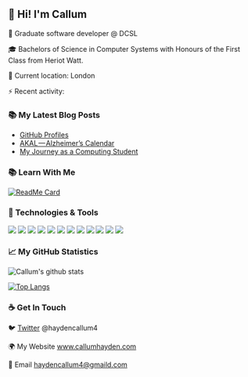 ## 👋 Hi! I'm Callum

💼 Graduate software developer @ DCSL

🎓 Bachelors of Science in Computer Systems with Honours of the First Class from Heriot Watt.

📍 Current location: London

⚡ Recent activity:

<!--START_SECTION:activity-->

### 📚 My Latest Blog Posts

<!-- BLOG-POST-LIST:START -->
- [GitHub Profiles](https://medium.com/@haydencallum4/github-profiles-b921b838409c?source=rss-497c404160a1------2)
- [AKAL — Alzheimer’s Calendar](https://medium.com/@haydencallum4/akal-alzheimers-calendar-34cbadfb9d35?source=rss-497c404160a1------2)
- [My Journey as a Computing Student](https://medium.com/@haydencallum4/my-journey-as-a-computing-student-e17bb9ea9598?source=rss-497c404160a1------2)
<!-- BLOG-POST-LIST:END -->

### 📚 Learn With Me

[![ReadMe Card](https://github-readme-stats.vercel.app/api/pin/?username=cmhayden&repo=learning)](https://github.com/cmhayden/learning)

### 🔧 Technologies & Tools

![](https://img.shields.io/badge/OS-Windows-informational?style=flat&logo=Windows&logoColor=white&color=2bbc8a) 
![](https://img.shields.io/badge/Editor-VS_Code-informational?style=flat&logo=Visual-Studio-Code&logoColor=white&color=2bbc8a) 
![](https://img.shields.io/badge/Code-C_Sharp-informational?style=flat&logo=C-Sharp&logoColor=white&color=2bbc8a)
![](https://img.shields.io/badge/Code-Vue.js-informational?style=flat&logo=Vue.js&logoColor=white&color=2bbc8a) 
![](https://img.shields.io/badge/Code-Laravel-informational?style=flat&logo=Laravel&logoColor=white&color=2bbc8a) 
![](https://img.shields.io/badge/Code-TypeScript-informational?style=flat&logo=TypeScript&logoColor=white&color=2bbc8a) 
![](https://img.shields.io/badge/Code-PHP-informational?style=flat&logo=PHP&logoColor=white&color=2bbc8a) 
![](https://img.shields.io/badge/Code-JavaScript-informational?style=flat&logo=JavaScript&logoColor=white&color=2bbc8a) 
![](https://img.shields.io/badge/Tool-MySQL-informational?style=flat&logo=MySQL&logoColor=white&color=2bbc8a) 
![](https://img.shields.io/badge/Tool-Docker-informational?style=flat&logo=Docker&logoColor=white&color=2bbc8a) 
![](https://img.shields.io/badge/Tool-AWS-informational?style=flat&logo=Amazon-AWS&logoColor=white&color=2bbc8a) 
![](https://img.shields.io/badge/Tool-Adobe_XD-informational?style=flat&logo=Adobe-XD&logoColor=white&color=2bbc8a)

### 📈 My GitHub Statistics

![Callum's github stats](https://github-readme-stats.vercel.app/api?username=cmhayden&show_icons=true&hide_border=true&count_private=true)

[![Top Langs](https://github-readme-stats.vercel.app/api/top-langs/?username=cmhayden&hide_border=true)](https://github.com/cmhayden)


### ☕ Get In Touch

🐦 [Twitter](https://twitter.com/haydencallum4) @haydencallum4

🌍 My Website www.callumhayden.com

📧 Email haydencallum4@gmaild.com
